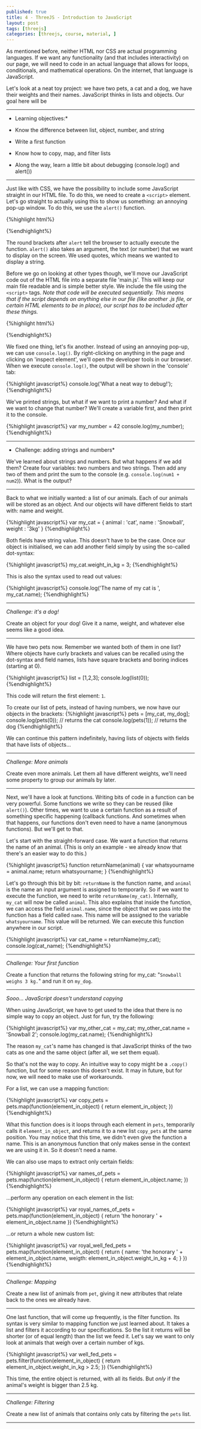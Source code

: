 ```yaml
---
published: true
title: 4 - ThreeJS - Introduction to JavaScript
layout: post
tags: [threejs]
categories: [threejs, course, material, ]
---
```

As mentioned before, neither HTML nor CSS are actual programming languages. If we want any functionality (and that includes interactivity) on our page, we will need to code in an actual language that allows for loops, conditionals, and mathematical operations. On the internet, that language is JavaScript.

Let's look at a neat toy project: we have two pets, a cat and a dog, we have their weights and their names. JavaScript thinks in lists and objects. Our goal here will be 

___

* Learning objectives:*

* Know the difference between list, object, number, and string
* Write a first function
* Know how to copy, map, and filter lists
* Along the way, learn a little bit about debugging (console.log() and alert()) 

___ 

Just like with CSS, we have the possibility to include some JavaScript straight in our HTML file. To do this, we need to create a `<script>` element. Let's go straight to actually using this to show us something: an annoying pop-up window. To do this, we use the `alert()` function.

{%highlight html%}
<script>
alert('Pop-ups are awful. Never use a pop-up!')
</script>
{%endhighlight%}

The round brackets after `alert` tell the browser to actually execute the function. `alert()` also takes an argument, the text (or number) that we want to display on the screen. We used quotes, which means we wanted to display a string. 

Before we go on looking at other types though, we'll move our JavaScript code out of the HTML file into a separate file 'main.js'. This will keep our main file readable and is simple better style.
We include the file using the `<script>` tags. *Note that code will be executed sequentially. This means that if the script depends on anything else in our file (like another .js file, or certain HTML elements to be in place), our script has to be included after these things.*

{%highlight html%}
<script src="main.js"> </script>
{%endhighlight%}

We fixed one thing, let's fix another. Instead of using an annoying pop-up, we can use `console.log()`. By right-clicking on anything in the page and clicking on 'inspect element', we'll open the developer tools in our browser. When we execute `console.log()`, the output will be shown in the 'console' tab:

{%highlight javascript%}
console.log('What a neat way to debug!');
{%endhighlight%}

We've printed strings, but what if we want to print a number? And what if we want to change that number? We'll create a variable first, and then print it to the console.

{%highlight javascript%}
var my_number = 42
console.log(my_number);
{%endhighlight%}

___

* Challenge: adding strings and numbers*

We've learned about strings and numbers. But what happens if we add them?
Create four variables: two numbers and two strings. Then add any two of them and print the sum to the console (e.g. `console.log(num1 + num2`)). What is the output?

___

Back to what we initially wanted: a list of our animals. Each of our animals will be stored as an object. And our objects will have different fields to start with: name and weight.

{%highlight javascript%}
var my_cat = {
animal : 'cat',
name : 'Snowball',
weight : '3kg'
}
{%endhighlight%}

Both fields have string value. This doesn't have to be the case. Once our object is initialised, we can add another field simply by using the so-called dot-syntax:

{%highlight javascript%}
my_cat.weight_in_kg = 3;
{%endhighlight%}

This is also the syntax used to read out values: 

{%highlight javascript%}
console.log('The name of my cat is ', my_cat.name);
{%endhighlight%}

___

*Challenge: it's a dog!*

Create an object for your dog! Give it a name, weight, and whatever else seems like a good idea. 

___

We have two pets now. Remember we wanted both of them in one list? Where objects have curly brackets and values can be recalled using the dot-syntax and field names, lists have square brackets and boring indices (starting at 0).

{%highlight javascript%}
list = [1,2,3];
console.log(list(0));
{%endhighlight%}

This code will return the first element: `1`.

To create our list of pets, instead of having numbers, we now have our objects in the brackets:
{%highlight javascript%}
pets = [my_cat, my_dog];
console.log(pets(0)); // returns the cat
console.log(pets(1)); // returns the dog
{%endhighlight%}

We can continue this pattern indefinitely, having lists of objects with fields that have lists of objects... 

___

*Challenge: More animals*

Create even more animals. Let them all have different weights, we'll need some property to group our animals by later.  

___

Next, we'll have a look at functions. Writing bits of code in a function can be very powerful. Some functions we write so they can be reused (like `alert()`). Other times, we want to use a certain function as a result of something specific happening (callback functions. And sometimes when that happens, our functions don't even need to have a name (anonymous functions). But we'll get to that. 

Let's start with the straight-forward case. We want a function that returns the name of an animal. (This is only an example - we already know that there's an easier way to do this.)

{%highlight javascript%}
function returnName(animal) {
   var whatsyourname = animal.name;
   return whatsyourname;
}
{%endhighlight%}

Let's go through this bit by bit: `returnName` is the function name, and `animal` is the name an input argument is assigned to temporarily. So if we want to execute the function, we need to write `returnName(my_cat)`. Internally, `my_cat` will now be called `animal`. This also explains that inside the function, we can access the field `animal.name`, since the object that we pass into the function has a field called `name`. This name will be assigned to the variable `whatsyourname`. This value will be returned. We can execute this function anywhere in our script.

{%highlight javascript%}
var cat_name = returnName(my_cat);
console.log(cat_name);
{%endhighlight%}

___

*Challenge: Your first function*

Create a function that returns the following string for my_cat: "`Snowball weighs 3 kg.`" and run it on `my_dog`.

___

*Sooo... JavaScript doesn't understand copying*

When using JavaScript, we have to get used to the idea that there is no simple way to copy an object. Just for fun, try the following:

{%highlight javascript%}
var my_other_cat = my_cat;
my_other_cat.name = 'Snowball 2';
console.log(my_cat.name);
{%endhighlight%}

The reason `my_cat`'s name has changed is that JavaScript thinks of the two cats as one and the same object (after all, we set them equal).

So that's not the way to copy. An intuitive way to copy might be a `.copy()` function, but for some reason this doesn't exist. It may in future, but for now, we will need to make use of workarounds. 

For a list, we can use a mapping function:

{%highlight javascript%}
var copy_pets = pets.map(function(element_in_object) {
  return element_in_object;
})
{%endhighlight%}

What this function does is it loops through each element in `pets`, temporarily calls it `element_in_object`, and returns it to a new list `copy_pets` at the same position.
You may notice that this time, we didn't even give the function a name. This is an anonymous function that only makes sense in the context we are using it in. So it doesn't need a name. 

We can also use maps to extract only certain fields:

{%highlight javascript%}
var names_of_pets = pets.map(function(element_in_object) {
  return element_in_object.name;
})
{%endhighlight%}

...perform any operation on each element in the list:

{%highlight javascript%}
var royal_names_of_pets = pets.map(function(element_in_object) {
  return 'the honorary ' + element_in_object.name
})
{%endhighlight%}

...or return a whole new custom list:

{%highlight javascript%}
var royal_well_fed_pets = pets.map(function(element_in_object) {
  return {
     name: 'the honorary ' + element_in_object.name,
     weigth: element_in_object.weight_in_kg + 4;
   }
})
{%endhighlight%}

___

*Challenge: Mapping*

Create a new list of animals from `pet`, giving it new attributes that relate back to the ones we already have. 

___

One last function, that will come up frequently, is the filter function. Its syntax is very similar to mapping function we just learned about. It takes a list and filters it according to our specifications. So the list it returns will be shorter (or of equal length) than the list we feed it. Let's say we want to only look at animals that weigh over a certain number of kgs.

{%highlight javascript%}
var well_fed_pets = pets.filter(function(element_in_object) {
  return element_in_object.weight_in_kg > 2.5;
})
{%endhighlight%}

This time, the entire object is returned, with all its fields. But _only_ if the animal's weight is bigger than 2.5 kg. 

___

*Challenge: Filtering*

Create a new list of animals that contains only cats by filtering the `pets` list.

___
